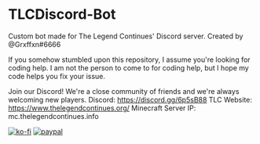 # TLCDiscord-Bot
Custom bot made for The Legend Continues' Discord server.
Created by @Grxffxn#6666

If you somehow stumbled upon this repository, I assume you're looking for coding help.
I am not the person to come to for coding help, but I hope my code helps you fix your issue.

Join our Discord! We're a close community of friends and we're always welcoming new players.
Discord: https://discord.gg/6p5sB88
TLC Website: https://www.thelegendcontinues.org/
Minecraft Server IP: mc.thelegendcontinues.info

[![ko-fi](https://www.ko-fi.com/img/githubbutton_sm.svg)](https://ko-fi.com/N4N12IXGR)
[![paypal](https://www.paypalobjects.com/en_US/i/btn/btn_donateCC_LG.gif)](https://www.paypal.com/cgi-bin/webscr?cmd=_donations&business=griffinmfox%40gmail.com&item_name=Coding+stuff%21&currency_code=USD)
